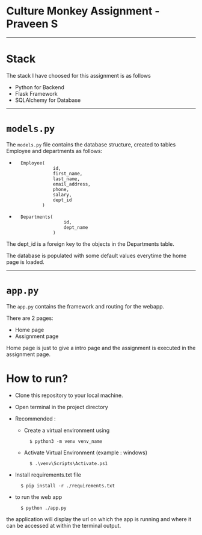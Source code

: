 # Culture Monkey Assignment - Praveen S

---

# Stack

The stack I have choosed for this assignment is as follows

- Python for Backend
- Flask Framework
- SQLAlchemy for Database

---

# `models.py`

The `models.py` file contains the database structure, created to tables Employee and departments as follows:

- ```
    Employee(
                id,
                first_name,
                last_name,
                email_address,
                phone,
                salary,
                dept_id
            )
    ```

- ```
    Departments(
                    id,
                    dept_name
                )
    ```

The dept_id is a foreign key to the objects in the Departments table.

The database is populated with some default values everytime the home page is loaded.

---

# `app.py`

The `app.py` contains the framework and routing for the webapp. 

There are 2 pages:
- Home page
- Assignment page

Home page is just to give a intro page and the assignment is executed in the assignment page.

# How to run?

- Clone this repository to your local machine.
- Open terminal in the project directory
- Recommended : 
    - Create a virtual environment using
        
            $ python3 -m venv venv_name 
    - Activate Virtual Environment (example : windows)

            $ .\venv\Scripts\Activate.ps1

- Install requirements.txt file

        $ pip install -r ./requirements.txt

- to run the web app

        $ python ./app.py

the application will display the url on which the app is running and where it can be accessed at within the terminal output.